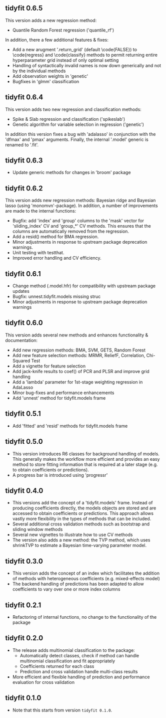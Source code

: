 ## tidyfit 0.6.5

This version adds a new regression method:

- Quantile Random Forest regression ('quantile_rf')

In addition, there a few additional features & fixes:

- Add a new arugment '.return_grid' (default \code{FALSE}) to \code{regress} and \code{classify} methods to permit returning entire hyperparameter grid instead of only optimal setting
- Handling of syntactically invalid names is now down generically and not by the individual methods
- Add observation weights in 'genetic'
- Bugfixes in 'glmm' classification

## tidyfit 0.6.4

This version adds two new regression and classification methods:

- Spike & Slab regression and classification ('spikeslab')
- Genetic algorithm for variable selection in regression ('genetic')

In addition this version fixes a bug with 'adalasso' in conjunction with the 'dfmax' and 'pmax' arguments.
Finally, the internal '.model' generic is renamed to '.fit'.

## tidyfit 0.6.3

- Update generic methods for changes in 'broom' package

## tidyfit 0.6.2

This version adds new regression methods: Bayesian ridge and Bayesian lasso (using 'monomvn'-package). In addition, a number of improvements are made to the internal functions:

- Bugfix: add 'index' and 'group' columns to the 'mask' vector for 'sliding_index' CV and 'group_*' CV methods. This ensures that the columns are automatically removed from the regression.
- Add a resid() method for BMA regression.
- Minor adjustments in response to upstream package deprecation warnings.
- Unit testing with testthat.
- Improved error handling and CV efficiency.

## tidyfit 0.6.1

- Change method (.model.hfr) for compatibility with upstream package updates
- Bugfix: unnest.tidyfit.models missing struc
- Minor adjustments in response to upstream package deprecation warnings

## tidyfit 0.6.0

This version adds several new methods and enhances functionality & documentation:

- Add new regression methods: BMA, SVM, GETS, Random Forest
- Add new feature selection methods: MRMR, ReliefF, Correlation, Chi-Squared Test
- Add a vignette for feature selection
- Add jack-knife results to coef() of PCR and PLSR and improve grid handling
- Add a 'lambda' parameter for 1st-stage weighting regression in AdaLasso
- Minor bug-fixes and performance enhancements
- Add 'unnest' method for tidyfit.models frame

## tidyfit 0.5.1

- Add 'fitted' and 'resid' methods for tidyfit.models frame

## tidyfit 0.5.0

- This version introduces R6 classes for background handling of models. This generally makes the workflow more efficient and provides an easy method to store fitting information that is required at a later stage (e.g. to obtain coefficients or predictions).
- A progress bar is introduced using 'progressr'

## tidyfit 0.4.0

- This versions add the concept of a 'tidyfit.models' frame. Instead of producing coefficients directly, the models objects are stored and are accessed to obtain coefficients or predictions. This approach allows vastly more flexibility in the types of methods that can be included.
- Several additional cross validation methods such as bootstrap and sliding window methods
- Several new vignettes to illustrate how to use CV methods
- The version also adds a new method: the TVP method, which uses shrinkTVP to estimate a Bayesian time-varying parameter model.

## tidyfit 0.3.0

- This version adds the concept of an index which facilitates the addition of methods with heterogeneous coefficients (e.g. mixed-effects model)
- The backend handling of predictions has been adapted to allow coefficients to vary over one or more index columns

## tidyfit 0.2.1

- Refactoring of internal functions, no change to the functionality of the package

## tidyfit 0.2.0

- The release adds multinomial classification to the package:
  - Automatically detect classes, check if method can handle multinomial classification and fit appropriately
  - Coefficients returned for each class
  - Prediction and cross validation handle multi-class results
- More efficient and flexible handling of prediction and performance evaluation for cross validation

## tidyfit 0.1.0

- Note that this starts from version `tidyfit 0.1.0`.






